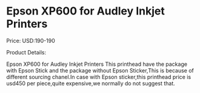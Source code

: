 # Epson XP600 for Audley Inkjet Printers

Price: USD:190-190

Product Details:

Epson XP600 for Audley Inkjet Printers
This printhead have the package with Epson Stick and the package without Epson Sticker,This is because of different sourcing chanel.In case with Epson sticker,this printhead price is usd450 per piece,quite expensive,we normally do not suggest that.